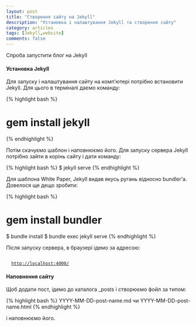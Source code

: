 ```yaml
---
layout: post
title: "Створення сайту на Jekyll"
description: "Установка і налаштування Jekyll та створення сайту"
category: articles
tags: [Jekyll,website]
comments: false
---
```


Спроба запустити блог на Jekyll

#### Установка Jekyll

Для запуску і налаштування сайту на компʼютері потрібно встановити Jekyll. Для цього в терміналі даємо команду:

{% highlight bash %}
# gem install jekyll 
{% endhighlight %}

Потім скачуємо шаблон і наповнюємо його. Для запуску сервера Jekyll потрібно зайти в корінь сайту і дати команду:

{% highlight bash %}
$ jekyll serve
{% endhighlight %}

Для шаблона  White Paper, Jekyll видав якусь ругань відносно bundlerʼа. Довелося ще дещо зробити:

{% highlight bash %}
# gem install bundler
$ bundle install
$ bundle exec jekyll serve
{% endhighlight %}

Після запуску сервера, в браузері ідемо за адресою:

<code>
  <a href="http://localhost:4000/">http://localhost:4000/</a>
</code>

#### Наповнення сайту

Щоб додати пост, ідемо до каталога _posts і створюємо фойл за типом:

{% highlight bash %}
YYYY-MM-DD-post-name.md
чи
YYYY-MM-DD-post-name.html
{% endhighlight %}

і наповнюємо його.